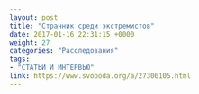 ```yaml
---
layout: post
title: "Странник среди экстремистов"
date: 2017-01-16 22:31:15 +0000
weight: 27
categories: "Расследования"
tags:
- "СТАТЬИ И ИНТЕРВЬЮ"
link: https://www.svoboda.org/a/27306105.html
---
```

